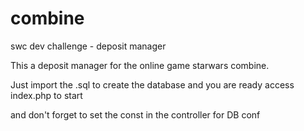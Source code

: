 # combine
swc dev challenge - deposit manager

This a  deposit manager for the online game starwars combine.

Just import the .sql to create the database and you are ready access index.php to start

and don't forget to set the const in the controller for DB conf
